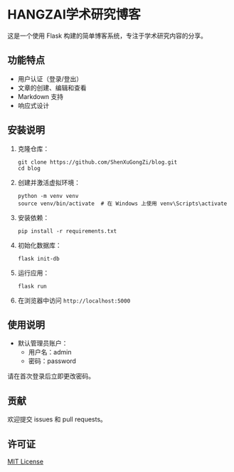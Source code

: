 # HANGZAI学术研究博客

这是一个使用 Flask 构建的简单博客系统，专注于学术研究内容的分享。

## 功能特点

- 用户认证（登录/登出）
- 文章的创建、编辑和查看
- Markdown 支持
- 响应式设计

## 安装说明

1. 克隆仓库：
   ```
   git clone https://github.com/ShenXuGongZi/blog.git
   cd blog
   ```

2. 创建并激活虚拟环境：
   ```
   python -m venv venv
   source venv/bin/activate  # 在 Windows 上使用 venv\Scripts\activate
   ```

3. 安装依赖：
   ```
   pip install -r requirements.txt
   ```

4. 初始化数据库：
   ```
   flask init-db
   ```

5. 运行应用：
   ```
   flask run
   ```

6. 在浏览器中访问 `http://localhost:5000`

## 使用说明

- 默认管理员账户：
  - 用户名：admin
  - 密码：password

请在首次登录后立即更改密码。

## 贡献

欢迎提交 issues 和 pull requests。

## 许可证

[MIT License](https://opensource.org/licenses/MIT)
